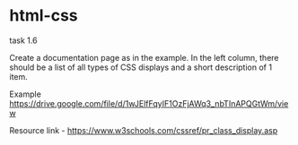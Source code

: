 # html-css

task 1.6

Create a documentation page as in the example. In the left column, there should be a list of all types of CSS displays and a short description of 1 item.

Example
https://drive.google.com/file/d/1wJElfFqyIF1OzFjAWq3_nbTInAPQGtWm/view

Resource link - https://www.w3schools.com/cssref/pr_class_display.asp
